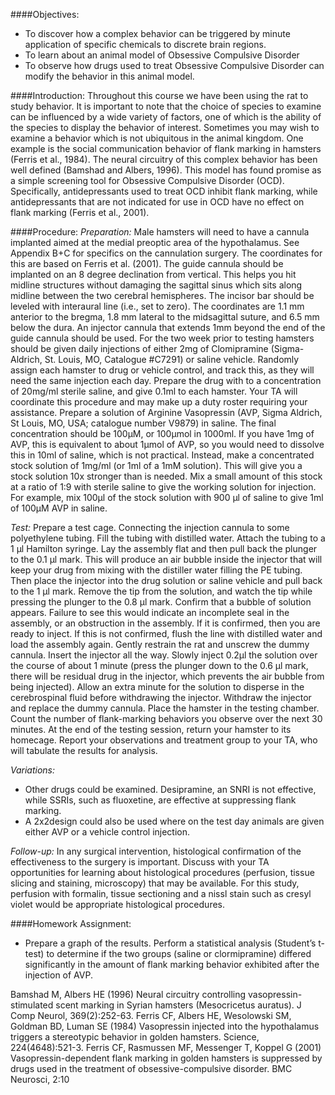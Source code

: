 ####Objectives:
*	To discover how a complex behavior can be triggered by minute application of specific chemicals to discrete brain regions.
*	To learn about an animal model of Obsessive Compulsive Disorder
*	To observe how drugs used to treat Obsessive Compulsive Disorder can modify the behavior in this animal model.

####Introduction:
Throughout this course we have been using the rat to study behavior.  It is important to note that the choice of species to examine can be influenced by a wide variety of factors, one of which is the ability of the species to display the behavior of interest.  Sometimes you may wish to examine a behavior which is not ubiquitous in the animal kingdom.  One example is the social communication behavior of flank marking in hamsters (Ferris et al., 1984).  The neural circuitry of this complex behavior has been well defined (Bamshad and Albers, 1996).  This model has found promise as a simple screening tool for Obsessive Compulsive Disorder (OCD).  Specifically, antidepressants used to treat OCD inhibit flank marking, while antidepressants that are not indicated for use in OCD have no effect on flank marking (Ferris et al., 2001).

####Procedure:
*Preparation:*
Male hamsters will need to have a cannula implanted aimed at the medial preoptic area of the hypothalamus.  See Appendix B+C for specifics on the cannulation surgery.  The coordinates for this are based on Ferris et al. (2001).  The guide cannula should be implanted on an 8 degree declination from vertical. This helps you hit midline structures without damaging the sagittal sinus which sits along midline between the two cerebral hemispheres. The incisor bar should be leveled with interaural line (i.e., set to zero).  The coordinates are 1.1 mm anterior to the bregma, 1.8 mm lateral to the midsagittal suture, and 6.5 mm below the dura.  An injector cannula that extends 1mm beyond the end of the guide cannula should be used.
For the two week prior to testing hamsters should be given daily injections of either 2mg of Clomipramine (Sigma-Aldrich, St. Louis, MO, Catalogue #C7291) or saline vehicle. Randomly assign each hamster to drug or vehicle control, and track this, as they will need the same injection each day.  Prepare the drug with to a concentration of 20mg/ml sterile saline, and give 0.1ml to each hamster.  Your TA will coordinate this procedure and may make up a duty roster requiring your assistance.
Prepare a solution of Arginine Vasopressin (AVP, Sigma Aldrich, St Louis, MO, USA; catalogue number V9879) in saline.  The final concentration should be 100µM, or 100µmol in 1000ml.  If you have 1mg of AVP, this is equivalent to about 1µmol of AVP, so you would need to dissolve this in 10ml of saline, which is not practical.  Instead, make a concentrated stock solution of 1mg/ml (or 1ml of a 1mM solution).  This will give you a stock solution 10x stronger than is needed.  Mix a small amount of this stock at a ratio of 1:9 with sterile saline to give the working solution for injection. For example, mix 100µl of the stock solution with 900 µl of saline to give 1ml of 100µM AVP in saline.

*Test:*
Prepare a test cage.
Connecting the injection cannula to some polyethylene tubing.  Fill the tubing with distilled water.  Attach the tubing to a 1 µl Hamilton syringe.  Lay the assembly flat and then pull back the plunger to the 0.1 µl mark.  This will produce an air bubble inside the injector that will keep your drug from mixing with the distiller water filling the PE tubing.  Then place the injector into the drug solution or saline vehicle and pull back to the 1 µl mark.  Remove the tip from the solution, and watch the tip while pressing the plunger to the 0.8 µl mark.  Confirm that a bubble of solution appears.  Failure to see this would indicate an incomplete seal in the assembly, or an obstruction in the assembly.  If it is confirmed, then you are ready to inject.  If this is not confirmed, flush the line with distilled water and load the assembly again.
Gently restrain the rat and unscrew the dummy cannula.  Insert the injector all the way.  Slowly inject 0.2µl the solution over the course of about 1 minute (press the plunger down to the 0.6 µl mark, there will be residual drug in the injector, which prevents the air bubble from being injected).  Allow an extra minute for the solution to disperse in the cerebrospinal fluid before withdrawing the injector.  Withdraw the injector and replace the dummy cannula.  Place the hamster in the testing chamber.  Count the number of flank-marking behaviors you observe over the next 30 minutes. At the end of the testing session, return your hamster to its homecage. Report your observations and treatment group to your TA, who will tabulate the results for analysis.

*Variations:*
*	Other drugs could be examined.  Desipramine, an SNRI is not effective, while SSRIs, such as fluoxetine, are effective at suppressing flank marking.
*	A 2x2design could also be used where on the test day animals are given either AVP or a vehicle control injection.

*Follow-up:*
In any surgical intervention, histological confirmation of the effectiveness to the surgery is important.  Discuss with your TA opportunities for learning about histological procedures (perfusion, tissue slicing and staining, microscopy) that may be available.  For this study, perfusion with formalin, tissue sectioning and a nissl stain such as cresyl violet would be appropriate histological procedures.

####Homework Assignment:
*	Prepare a graph of the results.  Perform a statistical analysis (Student’s t-test) to determine if the two groups (saline or clormipramine) differed significantly in the amount of flank marking behavior exhibited after the injection of AVP.

Bamshad M, Albers HE (1996) Neural circuitry controlling vasopressin-stimulated scent marking in Syrian hamsters (Mesocricetus auratus). J Comp Neurol, 369(2):252-63.
Ferris CF, Albers HE, Wesolowski SM, Goldman BD, Luman SE (1984) Vasopressin injected into the hypothalamus triggers a stereotypic behavior in golden hamsters. Science, 224(4648):521-3.
Ferris CF, Rasmussen MF, Messenger T, Koppel G (2001) Vasopressin-dependent flank marking in golden hamsters is suppressed by drugs used in the treatment of obsessive-compulsive disorder. BMC Neurosci, 2:10
